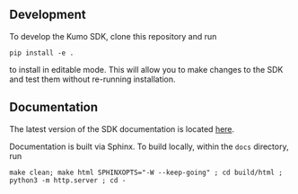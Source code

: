 ## Development

To develop the Kumo SDK, clone this repository and run

```
pip install -e .
```

to install in editable mode. This will allow you to make changes to the SDK and test them
without re-running installation.

## Documentation

The latest version of the SDK documentation is located [here](https://kumo-ai.github.io/kumo-sdk/docs/#).

Documentation is built via Sphinx. To build locally, within the `docs` directory, run

```
make clean; make html SPHINXOPTS="-W --keep-going" ; cd build/html ; python3 -m http.server ; cd -
```
